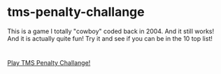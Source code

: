 # tms-penalty-challange

This is a game I totally "cowboy" coded back in 2004. And it still works!<br>
And it is actually quite fun! Try it and see if you can be in the 10 top list!

#
<a href="https://alvablot.se/tms-penalty/index.html" target="_blank">Play TMS Penalty Challange!</a>
